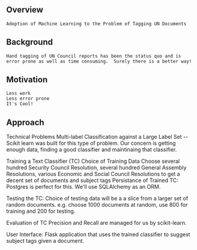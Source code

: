 ## Overview ##

    Adoption of Machine Learning to the Problem of Tagging UN Documents


## Background ##

    Hand tagging of UN Council reports has been the status quo and is error prone as well as time consuming.  Surely there is a better way!



## Motivation ##

    Less work
    Less error prone
    It's Cool!


## Approach ##

Technical Problems
    Multi-label Classification against a Large Label Set -- Scikit learn was built for this type of problem.  Our concern is getting enough data, finding a good classifier and maintinaing that classifier.



Training a Text Classifier (TC)
    Choice of Training Data
        Choose several hundred Security Council Resolution, several hundred General Assembly Resolutions, various Economic and Social Council Resolutions to get a decent set of documents and subject tags
    Persistance of Trained TC:
        Postgres is perfect for this.  We'll use SQLAlchemy as an ORM.

Testing the TC:
    Choice of testing data will be a a slice from a larger set of random documents.  e.g. choose 1000 documents at random, use 800 for training and 200 for testing.

Evaluation of TC
    Precision and Recall are managed for us by scikit-learn.

User Interface:
    Flask application that uses the trained classifier to suggest subject tags given a document.


